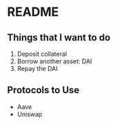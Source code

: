 # README

## Things that I want to do
1. Deposit collateral
2. Borrow another asset: DAI
3. Repay the DAI

## Protocols to Use
- Aave
- Uniswap

